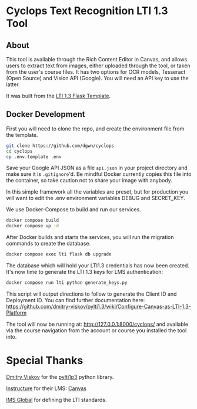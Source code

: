 # Cyclops Text Recognition LTI 1.3 Tool

## About

This tool is available through the Rich Content Editor in Canvas, and allows users to extract text from images, either uploaded through the tool, or taken from the user's course files. It has two options for OCR models, Tesseract (Open Source) and Vision API (Google). You will need an API key to use the latter.

It was built from the [LTI 1.3 Flask Template](https://github.com/ucfopen/lti-13-template-flask).

## Docker Development

First you will need to clone the repo, and create the environment file from the template.

```sh
git clone https://github.com/dgwn/cyclops
cd cyclops
cp .env.template .env

```

Save your Google API JSON as a file `api.json` in your project directory and make sure it is `.gitignore`'d. Be mindful Docker currently copies this file into the container, so take caution not to share your image with anybody.

In this simple framework all the variables are preset, but for production you will want to edit the .env environment variables DEBUG and SECRET_KEY.

We use Docker-Compose to build and run our services.

```sh
docker compose build
docker compose up -d
```

After Docker builds and starts the services, you will run the migration commands to create the database.

```sh
docker compose exec lti flask db upgrade
```

The database which will hold your LTI1.3 credentials has now been created. It's now time to generate the LTI 1.3 keys for LMS authentication:

```sh
docker compose run lti python generate_keys.py
```

This script will output directions to follow to generate the Client ID and Deployment ID. You can find further documentation here: <https://github.com/dmitry-viskov/pylti1.3/wiki/Configure-Canvas-as-LTI-1.3-Platform>

The tool will now be running at: <http://127.0.0.1:8000/cyclops/> and available via the course navigation from the account or course you installed the tool into.

# Special Thanks

[Dmitry Viskov](https://github.com/dmitry-viskov/) for the [pylti1p3](https://github.com/dmitry-viskov/pylti1.3/) python library.

[Instructure](https://github.com/instructure/) for their LMS: [Canvas](https://github.com/instructure/canvas-lms)

[IMS Global](https://imsglobal.org) for defining the LTI standards.
